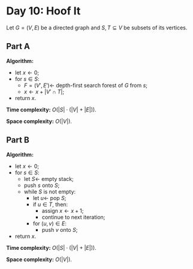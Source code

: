 <!-- day10.md -->
<!-- Copyright (c) 2024-2025 Ishan Pranav -->
<!-- Licensed under the MIT license. -->

<!-- Hoof It -->

# Day 10: Hoof It

Let $G=(V,E)$ be a directed graph and $S,T\subseteq V$ be subsets of its
vertices.

## Part A

**Algorithm:**

* let $x\leftarrow 0$;
* for $s\in S$:
  * $F=(V',E')\leftarrow$ depth-first search forest of $G$ from $s$;
  * $x\leftarrow x+\lvert V'\cap T\rvert$;
* return $x$.

**Time complexity:** $O(\lvert S\rvert\cdot(\lvert V\rvert+\lvert E\rvert))$.

**Space complexity:** $O(\lvert V\rvert)$.

## Part B

**Algorithm:**

* let $x\leftarrow 0$;
* for $s\in S$:
  * let $S\leftarrow$ empty stack;
  * push $s$ onto $S$;
  * while $S$ is not empty:
    * let $u\leftarrow$ pop $S$;
    * if $u\in T$, then:
      * assign $x\leftarrow x+1$;
      * continue to next iteration;
    * for $(u,v)\in E$:
      * push $v$ onto $S$;
* return $x$.

**Time complexity:** $O(\lvert S\rvert\cdot(\lvert V\rvert+\lvert E\rvert))$.

**Space complexity:** $O(\lvert V\rvert)$.
